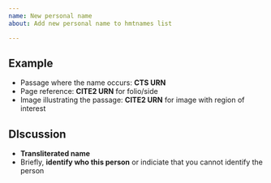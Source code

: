 ```yaml
---
name: New personal name
about: Add new personal name to hmtnames list

---
```


## Example

-   Passage where the name occurs:  **CTS URN**
-   Page reference:  **CITE2 URN** for folio/side
-   Image  illustrating the passage:    **CITE2 URN** for image with region of interest

##  DIscussion

-  **Transliterated name**
-  Briefly, **identify who this person** or indiciate that you cannot identify the person
